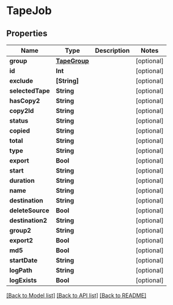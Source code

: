 # TapeJob

## Properties

Name | Type | Description | Notes
------------ | ------------- | ------------- | -------------
**group** | [**TapeGroup**](TapeGroup.md) |  | [optional] 
**id** | **Int** |  | [optional] 
**exclude** | **[String]** |  | [optional] 
**selectedTape** | **String** |  | [optional] 
**hasCopy2** | **String** |  | [optional] 
**copy2Id** | **String** |  | [optional] 
**status** | **String** |  | [optional] 
**copied** | **String** |  | [optional] 
**total** | **String** |  | [optional] 
**type** | **String** |  | [optional] 
**export** | **Bool** |  | [optional] 
**start** | **String** |  | [optional] 
**duration** | **String** |  | [optional] 
**name** | **String** |  | [optional] 
**destination** | **String** |  | [optional] 
**deleteSource** | **Bool** |  | [optional] 
**destination2** | **String** |  | [optional] 
**group2** | **String** |  | [optional] 
**export2** | **Bool** |  | [optional] 
**md5** | **Bool** |  | [optional] 
**startDate** | **String** |  | [optional] 
**logPath** | **String** |  | [optional] 
**logExists** | **Bool** |  | [optional] 

[[Back to Model list]](../#documentation-for-models) [[Back to API list]](../#documentation-for-api-endpoints) [[Back to README]](../)


